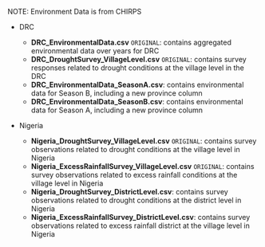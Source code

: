 NOTE: Environment Data is from CHIRPS

- DRC
  - **DRC_EnvironmentalData.csv** `ORIGINAL`: contains aggregated environmental data over years for DRC
  - **DRC_DroughtSurvey_VillageLevel.csv** `ORIGINAL`: contains survey responses related to drought conditions at the village level in the DRC
  - **DRC_EnvironmentalData_SeasonA.csv**: contains environmental data for Season B, including a new province column
  - **DRC_EnvironmentalData_SeasonB.csv**: contains environmental data for Season A, including a new province column


- Nigeria
  - **Nigeria_DroughtSurvey_VillageLevel.csv** `ORIGINAL`: contains survey observations related to drought conditions at the village level in Nigeria
  - **Nigeria_ExcessRainfallSurvey_VillageLevel.csv** `ORIGINAL`: contains survey observations related to excess rainfall conditions at the village level in Nigeria
  - **Nigeria_DroughtSurvey_DistrictLevel.csv**: contains survey observations related to drought conditions at the district level in Nigeria
  - **Nigeria_ExcessRainfallSurvey_DistrictLevel.csv**: contains survey observations related to excess rainfall district at the village level in Nigeria